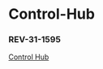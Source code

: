 # Control-Hub
<!DOCTYPE html>
<html>
<body>

<h3>REV-31-1595</h3>

<p><a href="https://docs.revrobotics.com/duo-control/control-hub-gs/">Control Hub</a></p>

</body>
</html>

